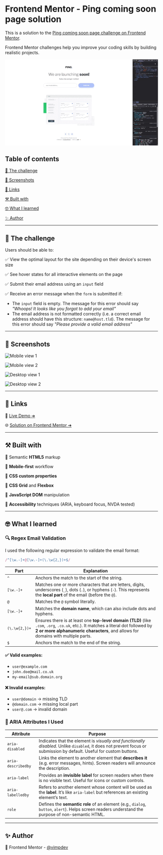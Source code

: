 # Frontend Mentor - Ping coming soon page solution

This is a solution to the [Ping coming soon page challenge on Frontend Mentor](https://www.frontendmentor.io/challenges/ping-single-column-coming-soon-page-5cadd051fec04111f7b848da).

Frontend Mentor challenges help you improve your coding skills by building realistic projects.

![Preview of the email validation and modal interaction](./assets/demo/ping-preview.gif)


## Table of contents

[🎯 The challenge](#-the-challenge)

[📸 Screenshots](#-screenshots)

[🔗 Links](#-links)

[⚒️ Built with](#️-built-with)

[🤓 What I learned](#-what-i-learned)

[✨ Author](#-author)

---

## 🎯 The challenge

Users should be able to:

✅ View the optimal layout for the site depending on their device's screen size

✅ See hover states for all interactive elements on the page

✅ Submit their email address using an `input` field

✅ Receive an error message when the `form` is submitted if:
- The `input` field is empty. The message for this error should say *"Whoops! It looks like you forgot to add your email"*
- The email address is not formatted correctly (i.e. a correct email address should have this structure: `name@host.tld`). The message for this error should say *"Please provide a valid email address"*

---

## 📸 Screenshots

![Mobile view 1](./assets/screenshots/mobile-2.avif)

![Mobile view 2](./assets/screenshots/mobile-1.avif)

![Desktop view 1](./assets/screenshots/desktop-1.avif)

![Desktop view 2](./assets/screenshots/desktop-2.avif)

---

## 🔗 Links

🚀 [Live Demo ➔](https://vimpdev.github.io/fem-ping-coming-soon-page/)

🌐 [Solution on Frontend Mentor ➔](https://www.frontendmentor.io/solutions/ping-single-column-coming-soon-page-1vnUy9ALdj)

---

## ⚒️ Built with

🔳 Semantic **HTML5** markup

🔳 **Mobile-first** workflow

🔳 **CSS custom properties**

🔳 **CSS Grid** and **Flexbox**

🔳 **JavaScript DOM** manipulation

🔳 **Accessibility** techniques (ARIA, keyboard focus, NVDA tested)

---

## 🤓 What I learned

### 🔍 Regex Email Validation
I used the following regular expression to validate the email format:

```js
/^[\w.-]+@[\w.-]+(\.\w{2,})+$/
```

| Part | Explanation |
| --- | --- |
| `^` | Anchors the match to the start of the string. |
| `[\w.-]+` | Matches one or more characters that are letters, digits, underscores (`_`), dots (`.`), or hyphens (`-`). This represents the **local part** of the email (before the `@`). |
| `@` | Matches the `@` symbol literally. |
| `[\w.-]+` | Matches the **domain name**, which can also include dots and hyphens. |
| `(\.\w{2,})+` | Ensures there is at least one **top-level domain (TLD)** (like `.com`, `.org`, `.co.uk`, etc.). It matches a literal dot followed by **2 or more alphanumeric characters**, and allows for domains with multiple parts. |
| `$` | Anchors the match to the end of the string. |

#### ✅ Valid examples:

* `user@example.com`
* `john.doe@mail.co.uk`
* `my-email@sub.domain.org`

#### ❌ Invalid examples:

* `user@domain` → missing TLD
* `@domain.com` → missing local part
* `user@.com` → invalid domain


### 🧩 ARIA Attributes I Used

| Attribute | Purpose |
| --- | --- |
| `aria-disabled` | Indicates that the element is *visually and functionally disabled*. Unlike `disabled`, it does not prevent focus or submission by default. Useful for custom buttons. |
| `aria-describedby` | Links the element to another element that **describes it** (e.g. error messages, hints). Screen readers will announce the description. |
| `aria-label` | Provides an **invisible label** for screen readers when there is no visible text. Useful for icons or custom controls. |
| `aria-labelledby` | Refers to another element whose content will be used as the **label**. It’s like `aria-label` but references an existing element’s text. |
| `role` | Defines the **semantic role** of an element (e.g., `dialog`, `button`, `alert`). Helps screen readers understand the purpose of non-semantic HTML. |

---

## ✨ Author

🔰 Frontend Mentor - [@vimpdev](https://www.frontendmentor.io/profile/vimpdev)
